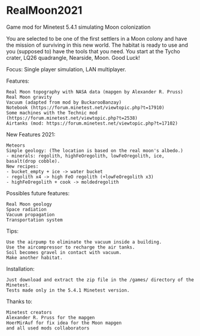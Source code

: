 # RealMoon2021
Game mod for Minetest 5.4.1 simulating Moon colonization

You are selected to be one of the first settlers in a Moon colony and have the mission of surviving in this new world. The habitat is ready to use and you (supposed to) have the tools that you need. You start at the Tycho crater, LQ26 quadrangle, Nearside, Moon. Good Luck!

Focus: Single player simulation, LAN multiplayer.

Features:

    Real Moon topography with NASA data (mapgen by Alexander R. Pruss)
    Real Moon gravity
    Vacuum (adapted from mod by BuckarooBanzay)
    Notebook (https://forum.minetest.net/viewtopic.php?t=17910)
    Some machines with the Technic mod (https://forum.minetest.net/viewtopic.php?t=2538)
    Airtanks (mod: https://forum.minetest.net/viewtopic.php?t=17102)
    
New Features 2021:

    Meteors
    Simple geology: (The location is based on the real moon's albedo.)
    - minerals: regolith, highFeOregolith, lowFeOregolith, ice, basalt(drop cobble). 
    New recipes:
    - bucket_empty + ice -> water bucket 
    - regolith x4 -> high FeO regolith (+lowFeOregolith x3) 
    - highFeOregolith + cook -> moldedregolith
    
Possibles future features:

    Real Moon geology
    Space radiation
    Vacuum propagation
    Transportation system
    
Tips:

    Use the airpump to eliminate the vacuum inside a building.
    Use the aircompressor to recharge the air tanks.
    Soil becomes gravel in contact with vacuum.
    Make another habitat.

Installation:

    Just download and extract the zip file in the /games/ directory of the Minetest.
    Tests made only in the 5.4.1 Minetest version.

Thanks to:

    Minetest creators
    Alexander R. Pruss for the mapgen
    HoerMirAuf for fix idea for the Moon mapgen
    and all used mods collaborators
    
